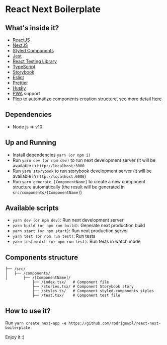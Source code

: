 # React Next Boilerplate

## What's inside it?

- [ReactJS](https://reactjs.org/docs/getting-started.html)
- [NextJS](https://nextjs.org/docs)
- [Styled Components](https://styled-components.com/docs)
- [Jest](https://jestjs.io/docs/en/getting-started)
- [React Testing Library](https://testing-library.com/docs/react-testing-library/intro)
- [TypeScript](https://www.typescriptlang.org/)
- [Storybook](https://storybook.js.org/)
- [Eslint](https://eslint.org/)
- [Prettier](https://prettier.io/)
- [Husky](https://github.com/typicode/husky)
- [PWA](https://web.dev/progressive-web-apps/) support
- [Plop](https://plopjs.com/) to automatize components creation structure, see more detail [here](https://github.com/rodrigowpl/react-next-boilerplate#components-structure)

## Dependencies
- Node js => v10

## Up and Running
- Install dependencies `yarn (or npm i)`
- Run `yarn dev (or npm dev)` to run next development server (it  will be available in `http://localhost:3000`
- Run `yarn storybook` to run storybook development server (it will be available in `http://localhost:6006`)
- Run `yarn generate [ComponentName]` to create a new component structure automatically (the result will be generated in `src/components/[ComponentName]`)

## Available scripts
- `yarn dev (or npm dev)`: Run next development server
- `yarn build (or npm run build)`: Generate next production build
- `yarn start (or npm start)`: Run next production server
- `yarn test (or npm run test)`: Run tests
- `yarn test:watch (or npm run test)`: Run tests in watch mode

## Components structure
```
├── /src/
│   ├── /components/
│       ├── /[ComponentName]/
            ├── /index.tsx/   # Component file
            ├── /stories.tsx/ # Component Storybook story
            ├── /styles.ts/   # Component styled-components styles
            ├── /test.tsx/    # Component test file
```


## How to use it?
Run `yarn create next-app -e https://github.com/rodrigowpl/react-next-boilerplate`

Enjoy it :)
